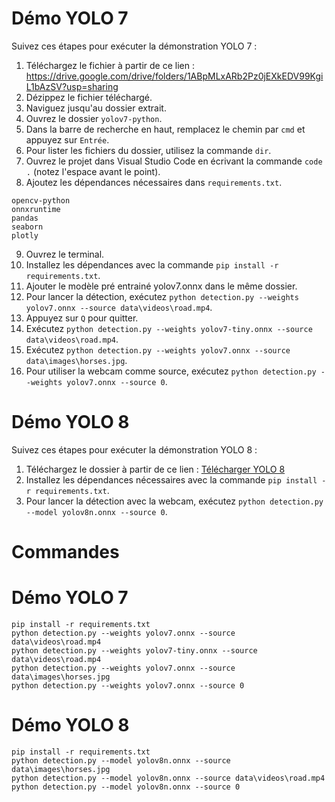 # Démo YOLO 7

Suivez ces étapes pour exécuter la démonstration YOLO 7 :

1. Téléchargez le fichier à partir de ce lien : https://drive.google.com/drive/folders/1ABpMLxARb2Pz0jEXkEDV99KgiL1bAzSV?usp=sharing
2. Dézippez le fichier téléchargé.
3. Naviguez jusqu'au dossier extrait.
4. Ouvrez le dossier `yolov7-python`.
5. Dans la barre de recherche en haut, remplacez le chemin par `cmd` et appuyez sur `Entrée`.
6. Pour lister les fichiers du dossier, utilisez la commande `dir`.
7. Ouvrez le projet dans Visual Studio Code en écrivant la commande `code .` (notez l'espace avant le point).
8. Ajoutez les dépendances nécessaires dans `requirements.txt`.
```plaintext
opencv-python
onnxruntime
pandas
seaborn
plotly
``` 

9. Ouvrez le terminal.
10. Installez les dépendances avec la commande `pip install -r requirements.txt`.
11. Ajouter le modèle pré entrainé yolov7.onnx dans le même dossier.
12. Pour lancer la détection, exécutez `python detection.py --weights yolov7.onnx --source data\videos\road.mp4`.
13. Appuyez sur `Q` pour quitter.
14. Exécutez `python detection.py --weights yolov7-tiny.onnx --source data\videos\road.mp4`.
15. Exécutez `python detection.py --weights yolov7.onnx --source data\images\horses.jpg`.
16. Pour utiliser la webcam comme source, exécutez `python detection.py --weights yolov7.onnx --source 0`.

# Démo YOLO 8

Suivez ces étapes pour exécuter la démonstration YOLO 8 :

1. Téléchargez le dossier à partir de ce lien : [Télécharger YOLO 8](https://drive.google.com/drive/folders/1-O2maCmNsMKwGejuyzOYix3bHOAfMFFB?usp=sharing)
2. Installez les dépendances nécessaires avec la commande `pip install -r requirements.txt`.
3. Pour lancer la détection avec la webcam, exécutez `python detection.py --model yolov8n.onnx --source 0`.

# Commandes 

# Démo YOLO 7
```ssh
pip install -r requirements.txt
python detection.py --weights yolov7.onnx --source data\videos\road.mp4
python detection.py --weights yolov7-tiny.onnx --source data\videos\road.mp4
python detection.py --weights yolov7.onnx --source data\images\horses.jpg
python detection.py --weights yolov7.onnx --source 0
```
# Démo YOLO 8
```ssh
pip install -r requirements.txt
python detection.py --model yolov8n.onnx --source data\images\horses.jpg
python detection.py --model yolov8n.onnx --source data\videos\road.mp4
python detection.py --model yolov8n.onnx --source 0
```
